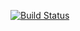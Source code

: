 
[![Build Status](https://github.com/sderohan/docker-golang-hello-world-multistage/workflows/testdockerfile/badge.svg)](https://github.com/sderohan/docker-golang-hello-world-multistage/actions)
